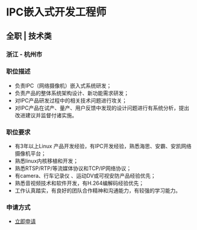 
# IPC嵌入式开发工程师
## 全职  |  技术类
### 浙江 - 杭州市

### 职位描述
- 负责IPC（网络摄像机）嵌入式系统研发；
- 负责产品的整体系统架构设计、新功能需求研发；
- 对IPC产品研发过程中的相关技术问题进行攻关；
- 对IPC产品在试产、量产、用户反馈中发现的设计问题进行有系统分析，提出改进建议并监督付诸实施。
### 职位要求
- 有3年以上Linux 产品开发经验，有IPC开发经验，熟悉海思、安霸、安凯网络摄像机平台；
- 熟悉linux内核移植和开发；
- 熟悉RTSP/RTP/等流媒体协议和TCP/IP网络协议；
- 有camera、行车记录仪 、运动DV或可视安防产品经验优先；
- 熟悉音视频技术和软件开发，有H.264编解码经验优先；
- 工作认真踏实，有良好的团队合作精神和沟通能力，有较强的学习能力。
### 申请方式
- <a href="mailto:hr@tuya.com?subject=求职简历-IPC嵌入式开发工程师-来自GitHub">立即申请</a>